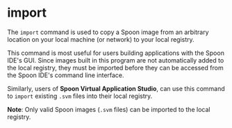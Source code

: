 # import

The `import` command is used to copy a Spoon image from an arbitrary location on your local machine (or network) to your local registry.

This command is most useful for users building applications with the Spoon IDE's GUI. Since images built in this program are not automatically added to the local registry, they must be imported before they can be accessed from the Spoon IDE's command line interface. 

Similarly, users of **Spoon Virtual Application Studio**, can use this command to `import` existing `.svm` files into their local registry. 

**Note**: Only valid Spoon images (`.svm` files) can be imported to the local registry. 

